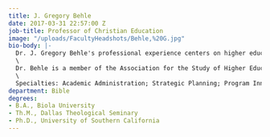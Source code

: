```yaml
---
title: J. Gregory Behle
date: 2017-03-31 22:57:00 Z
job-title: Professor of Christian Education
image: "/uploads/FacultyHeadshots/Behle,%20G.jpg"
bio-body: |-
  Dr. J. Gregory Behle's professional experience centers on higher education. Over the past twenty-nine years, he has demonstrated expertise as an administrator, professor, grant-writer, researcher, and author. He is a five-time recipient of The Master's College “Professor-of-the-Year” Award. He has served as an adjunct professor at the University of Southern California and at Biola University. He has also served and consulted on doctoral committees at several major universities. He has innovated and developed college programs that have generated millions of dollars in revenue, successfully written grant proposals, and consulted in higher education. He maintains an aggressive research agenda that focuses on the foundations of higher education; historical aspects of student life and culture; access to higher education; and the role of religion in higher education. He is particularly noted for his work on the early history of the University of Illinois and the historiography of the land-grant college movement. His publications and reviews have appeared in Perspectives on the History of Higher Education, Christian Education Journal, The Master’s Seminary Journal, History of Education Quarterly, Christian Higher Education, Journal of American History, and History of Higher Education Annual.\
  \
  Dr. Behle is a member of the Association for the Study of Higher Education (ASHE), Illinois State Historical Society, and the History of Education Society. He has been inducted into Phi Delta Kappa, the international educational honor fraternity.\
  \
  Specialties: Academic Administration; Strategic Planning; Program Innovation & Implementation; Research in American Higher Education, History of Higher Education, History of the Land-Grant Universities, History of the University of Illinois from 1867 to 1894, Philosophy of Higher Education, Religion in Higher Education, History and Philosophy of the United States Military Academies, History and Geography of Israel (Ancient & Modern)
department: Bible
degrees:
- B.A., Biola University
- Th.M., Dallas Theological Seminary
- Ph.D., University of Southern California
---
```


